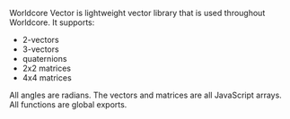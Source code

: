 Worldcore Vector is lightweight vector library that is used throughout Worldcore. It supports:

* 2-vectors
* 3-vectors
* quaternions
* 2x2 matrices
* 4x4 matrices

All angles are radians. The vectors and matrices are all JavaScript arrays. All functions are global exports.
